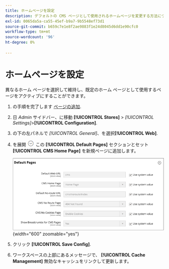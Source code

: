 ```yaml
---
title: ホームページを設定
description: デフォルトの CMS ページとして使用されるホームページを変更する方法について説明します。
exl-id: 0065da5a-ca55-45ef-b9a7-9b5548ef73d1
source-git-commit: b659c7e1e8f2ae9883f1e24d8045d6dd1e90cfc0
workflow-type: tm+mt
source-wordcount: '96'
ht-degree: 0%

---
```


# ホームページを設定

異なるホーム ページを選択して維持し、既定のホーム ページとして使用するページをアクティブにすることができます。

1. の手順を完了します [ページの追加](page-add.md).

1. 日 _Admin_ サイドバー、に移動 **[!UICONTROL Stores]** > _[!UICONTROL Settings]_>**[!UICONTROL Configuration]**.

1. の下の左パネルで _[!UICONTROL General]_、を選択&#x200B;**[!UICONTROL Web]**.

1. を展開 ![展開セレクター](../assets/icon-display-expand.png) この **[!UICONTROL Default Pages]** セクションとセット **[!UICONTROL CMS Home Page]** を新規ページに追加します。

   ![Web のデフォルトページ設定](./assets/web-default-pages.png){width="600" zoomable="yes"}

1. クリック **[!UICONTROL Save Config]**.

1. ワークスペースの上部にあるメッセージで、 **[!UICONTROL Cache Management]** 無効なキャッシュをリンクして更新します。

